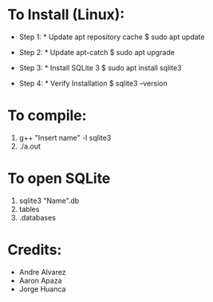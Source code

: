 # To Install (Linux): #

 * Step 1: * Update apt repository cache
$ sudo apt update

* Step 2: * Update apt-catch
$ sudo apt upgrade

* Step 3: * Install SQLite 3
$ sudo apt install sqlite3

* Step 4: * Verify Installation
$ sqlite3 –version


# To compile: #

1. g++ "Insert name" -l sqlite3
2. ./a.out

# To open SQLite # 

1. sqlite3 "Name".db
2. tables
3. .databases


# Credits: #
- Andre Alvarez
- Aaron Apaza
- Jorge Huanca
